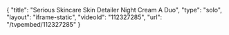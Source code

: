 {
    "title": "Serious Skincare Skin Detailer   Night Cream A Duo",
    "type": "solo",
    "layout": "iframe-static",
    "videoId": "112327285",
    "url": "\/tvpembed\/112327285"
}